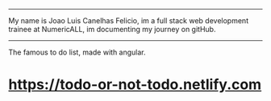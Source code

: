 *************************
My name is Joao Luis Canelhas Felicio, im a full stack web development trainee at NumericALL, im documenting my journey on gitHub.
*************************

The famous to do list, made with angular.

# https://todo-or-not-todo.netlify.com #
